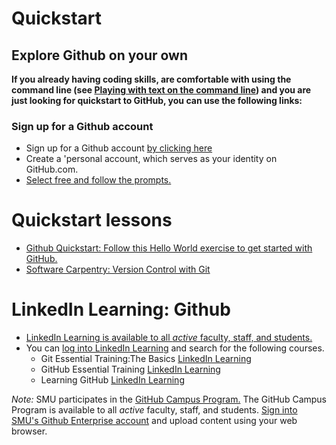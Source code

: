 
# Quickstart
## Explore Github on your own
**If you already having coding skills, are comfortable with using the command line (see [Playing with text on the command line](https://github.com/veltman/learninglunches/tree/master/commandline)) and you are just looking for quickstart to GitHub, you can use the following links:** 

### Sign up for a Github account 
- Sign up for a Github account [by clicking here](https://docs.github.com/en/get-started/signing-up-for-github/signing-up-for-a-new-github-account)  
- Create a 'personal account, which serves as your identity on GitHub.com.  
- [Select free and follow the prompts.](https://github.com/pricing)


# Quickstart lessons  
- [Github Quickstart: Follow this Hello World exercise to get started with GitHub.](https://docs.github.com/en/get-started/quickstart/hello-world)
- [Software Carpentry: Version Control with Git](https://swcarpentry.github.io/git-novice/) 


# LinkedIn Learning: Github 
-  [LinkedIn Learning is available to all *active* faculty, staff, and students.](https://www.smu.edu/OIT/Services/LinkedIn) 
- You can [log into LinkedIn Learning](https://www.smu.edu/OIT/Services/linkedin) and search for the following courses.
    - Git Essential Training:The Basics [LinkedIn Learning](https://www.linkedin.com/learning/git-essential-training-the-basics/)
    - GitHub Essential Training [LinkedIn Learning](https://www.linkedin.com/learning/github-essential-training/version-control-and-collaboration-with-github?u=2139050)
    - Learning GitHub [LinkedIn Learning](https://www.linkedin.com/learning/learning-github)


*Note:* SMU participates in the [GitHub Campus Program.](https://www.smu.edu/OIT/Services/GitHub) The GitHub Campus Program is available to all *active* faculty, staff, and students. 
[Sign into SMU's Github Enterprise account](http://github.smu.edu/) and upload content using your web browser.

